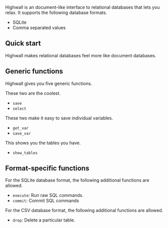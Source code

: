 Highwall is an document-like interface to relational databases that lets you relax.
It supports the following database formats.

* SQLite
* Comma separated values

Quick start
---------
Highwall makes relational databases feel more like document databases.

Generic functions
-----------
Highwall gives you five generic functions.

These two are the coolest.

* `save`
* `select`

These two make it easy to save individual variables.

* `get_var`
* `save_var`

This shows you the tables you have.

* `show_tables`

Format-specific functions
--------------
For the SQLite database format, the following additional functions are allowed.

* `execute`: Run raw SQL commands.
* `commit`: Commit SQL commands

For the CSV database format, the following additional functions are allowed.

* `drop`: Delete a particular table.
